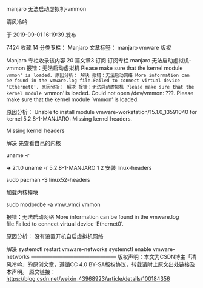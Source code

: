 manjaro 无法启动虚拟机-vmmon

清风冷吟

于 2019-09-01 16:19:39 发布

7424
 收藏 14
分类专栏： Manjaro 文章标签： manjaro vmware
版权

Manjaro
专栏收录该内容
20 篇文章3 订阅
订阅专栏
manjaro 无法启动虚拟机-vmmon
报错：无法启动虚拟机
Please make sure that the kernel module `vmmon' is loaded.
原因分析：
解决
报错：无法启动网络
More information can be found in the vmware.log file.Failed to connect virtual device 'Ethernet0'.
原因分析：
解决
报错：无法启动虚拟机
Please make sure that the kernel module `vmmon’ is loaded.
Could not open /dev/vmmon: ???.
Please make sure that the kernel module `vmmon’ is loaded.





原因分析：
Unable to install module vmware-workstation/15.1.0_13591040 for kernel 5.2.8-1-MANJARO: Missing kernel headers.

Missing kernel headers

解决
先查看自己的内核

uname -r

➜  2.1.0 uname -r
5.2.8-1-MANJARO
1
2
安装 linux-headers

sudo pacman -S linux52-headers

加载内核模块

sudo modprobe -a vmw_vmci vmmon

报错：无法启动网络
More information can be found in the vmware.log file.Failed to connect virtual device ‘Ethernet0’.


原因分析：
没有设置开机自启虚拟机网络

解决
systemctl restart vmware-networks
systemctl enable vmware-networks
————————————————
版权声明：本文为CSDN博主「清风冷吟」的原创文章，遵循CC 4.0 BY-SA版权协议，转载请附上原文出处链接及本声明。
原文链接：https://blog.csdn.net/weixin_43968923/article/details/100184356